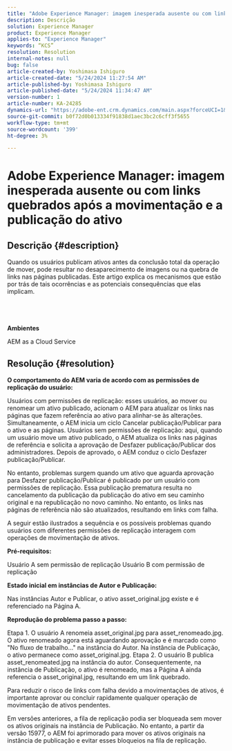 ```yaml
---
title: "Adobe Experience Manager: imagem inesperada ausente ou com links quebrados após a movimentação e a publicação do ativo"
description: Descrição
solution: Experience Manager
product: Experience Manager
applies-to: "Experience Manager"
keywords: “KCS”
resolution: Resolution
internal-notes: null
bug: false
article-created-by: Yoshimasa Ishiguro
article-created-date: "5/24/2024 11:27:54 AM"
article-published-by: Yoshimasa Ishiguro
article-published-date: "5/24/2024 11:34:47 AM"
version-number: 1
article-number: KA-24285
dynamics-url: "https://adobe-ent.crm.dynamics.com/main.aspx?forceUCI=1&pagetype=entityrecord&etn=knowledgearticle&id=058dd2a2-c019-ef11-9f89-6045bd0298d4"
source-git-commit: b0f72d0b013334f91838d1aec3bc2c6cff3f5655
workflow-type: tm+mt
source-wordcount: '399'
ht-degree: 3%

---
```


# Adobe Experience Manager: imagem inesperada ausente ou com links quebrados após a movimentação e a publicação do ativo

## Descrição {#description}

Quando os usuários publicam ativos antes da conclusão total da operação de mover, pode resultar no desaparecimento de imagens ou na quebra de links nas páginas publicadas. Este artigo explica os mecanismos que estão por trás de tais ocorrências e as potenciais consequências que elas implicam.<br><br> <br><br><br>
<b>Ambientes</b>

AEM as a Cloud Service


## Resolução {#resolution}


<b>O comportamento do AEM varia de acordo com as permissões de replicação do usuário:</b>

Usuários com permissões de replicação: esses usuários, ao mover ou renomear um ativo publicado, acionam o AEM para atualizar os links nas páginas que fazem referência ao ativo para alinhar-se às alterações. Simultaneamente, o AEM inicia um ciclo Cancelar publicação/Publicar para o ativo e as páginas.
Usuários sem permissões de replicação: aqui, quando um usuário move um ativo publicado, o AEM atualiza os links nas páginas de referência e solicita a aprovação de Desfazer publicação/Publicar dos administradores. Depois de aprovado, o AEM conduz o ciclo Desfazer publicação/Publicar.

No entanto, problemas surgem quando um ativo que aguarda aprovação para Desfazer publicação/Publicar é publicado por um usuário com permissões de replicação. Essa publicação prematura resulta no cancelamento da publicação da publicação do ativo em seu caminho original e na republicação no novo caminho. No entanto, os links nas páginas de referência não são atualizados, resultando em links com falha.

A seguir estão ilustrados a sequência e os possíveis problemas quando usuários com diferentes permissões de replicação interagem com operações de movimentação de ativos.

<b>Pré-requisitos:</b>

Usuário A sem permissão de replicação Usuário B com permissão de replicação

<b>Estado inicial em instâncias de Autor e Publicação:</b>

Nas instâncias Autor e Publicar, o ativo asset_original.jpg existe e é referenciado na Página A.

<b>Reprodução do problema passo a passo:</b>

Etapa 1. O usuário A renomeia asset_original.jpg para asset_renomeado.jpg. O ativo renomeado agora está aguardando aprovação e é marcado como &quot;No fluxo de trabalho...&quot; na instância do Autor. Na instância de Publicação, o ativo permanece como asset_original.jpg.
Etapa 2. O usuário B publica asset_renomeated.jpg na instância do autor. Consequentemente, na instância de Publicação, o ativo é renomeado, mas a Página A ainda referencia o asset_original.jpg, resultando em um link quebrado.

Para reduzir o risco de links com falha devido a movimentações de ativos, é importante aprovar ou concluir rapidamente qualquer operação de movimentação de ativos pendentes.

Em versões anteriores, a fila de replicação podia ser bloqueada sem mover os ativos originais na instância de Publicação. No entanto, a partir da versão 15977, o AEM foi aprimorado para mover os ativos originais na instância de publicação e evitar esses bloqueios na fila de replicação.
